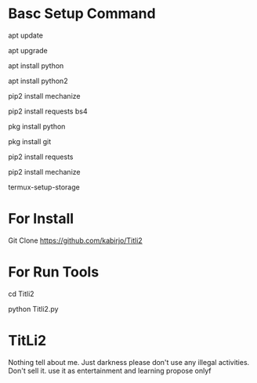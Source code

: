 # Basc Setup Command
apt update

apt upgrade

apt install python

apt install python2

pip2 install mechanize

pip2 install requests bs4

pkg install python

pkg install git

pip2 install requests

pip2 install mechanize

termux-setup-storage

# For Install

Git Clone https://github.com/kabirjo/Titli2

# For Run Tools

cd Titli2

python Titli2.py
# TitLi2

Nothing tell about me. Just darkness 
please don't use any illegal activities.
Don't sell it.
use it as entertainment and learning propose onlyf
